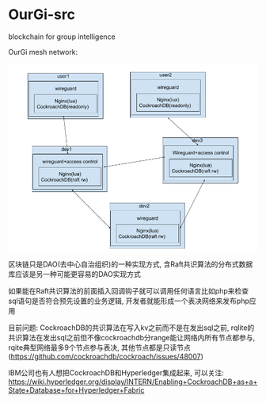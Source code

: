 # OurGi-src
blockchain for group intelligence

OurGi mesh network:

![](./OurGi_mesh_network.png)

区块链只是DAO(去中心自治组织)的一种实现方式, 含Raft共识算法的分布式数据库应该是另一种可能更容易的DAO实现方式

如果能在Raft共识算法的前面插入回调钩子就可以调用任何语言比如php来检查sql语句是否符合预先设置的业务逻辑, 开发者就能形成一个表决网络来发布php应用

目前问题: CockroachDB的共识算法在写入kv之前而不是在发出sql之前, rqlite的共识算法在发出sql之前但不像cockroachdb分range能让网络内所有节点都参与, rqite典型网络最多9个节点参与表决, 其他节点都是只读节点(https://github.com/cockroachdb/cockroach/issues/48007)

IBM公司也有人想把CockroachDB和Hyperledger集成起来, 可以关注: https://wiki.hyperledger.org/display/INTERN/Enabling+CockroachDB+as+a+State+Database+for+Hyperledger+Fabric
